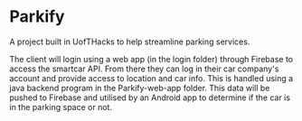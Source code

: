 # Parkify
A project built in UofTHacks to help streamline parking services.

The client will login using a web app (in the login folder) through Firebase to access the smartcar API. From there they can log in their car company's account and provide access to location and car info. This is handled using a java backend program in the Parkify-web-app folder. This data will be pushed to Firebase and utilised by an Android app to determine if the car is in the parking space or not.
